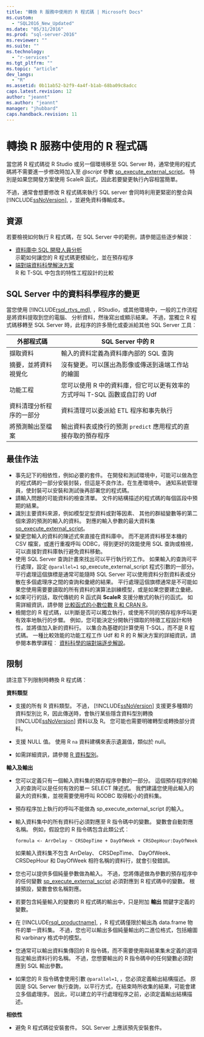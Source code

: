 ```yaml
---
title: "轉換 R 服務中使用的 R 程式碼 | Microsoft Docs"
ms.custom: 
  - "SQL2016_New_Updated"
ms.date: "05/31/2016"
ms.prod: "sql-server-2016"
ms.reviewer: ""
ms.suite: ""
ms.technology: 
  - "r-services"
ms.tgt_pltfrm: ""
ms.topic: "article"
dev_langs: 
  - "R"
ms.assetid: 0b11ab52-b2f9-4a4f-b1ab-68ba09c8adcc
caps.latest.revision: 12
author: "jeannt"
ms.author: "jeannt"
manager: "jhubbard"
caps.handback.revision: 11
---
```

# 轉換 R 服務中使用的 R 程式碼
當您將 R 程式碼從 R Studio 或另一個環境移至 SQL Server 時，通常使用的程式碼將不需要進一步修改時加入至 *@script* 參數 [sp_execute_external_script](../../relational-databases/system-stored-procedures/sp-execute-external-script-transact-sql.md)。 特別是如果您開發方案使用 ScaleR 函式，因此若要變更執行內容相當簡單。    
    
不過，通常會想要修改 R 程式碼來執行 SQL server 會同時利用更緊密的整合與 [!INCLUDE[ssNoVersion](../../includes/ssnoversion-md.md)], ，並避免資料傳輸成本。   
   
   
## 資源  
  
若要檢視如何執行 R 程式碼，在 SQL Server 中的範例，請參閱這些逐步解說︰   
+ [資料庫中 SQL 開發人員分析](../../advanced-analytics/r-services/in-database-advanced-analytics-for-sql-developers-tutorial.md)    
  示範如何讓您的 R 程式碼更模組化，並在預存程序  
+ [端對端資料科學解決方案](../../advanced-analytics/r-services/data-science-end-to-end-walkthrough.md)    
  R 和 T-SQL 中包含的特性工程設計的比較

## SQL Server 中的資料科學程序的變更  
  
當您使用 [!INCLUDE[rsql_rtvs_md](../../includes/rsql-rtvs-md.md)], ，RStudio，或其他環境中，一般的工作流程是將資料提取到您的電腦、 分析資料，然後寫出或顯示結果。 不過，當獨立 R 程式碼移轉至 SQL Server 時，此程序的許多簡化或委派給其他 SQL Server 工具︰

| 外部程式碼 | SQL Server 中的 R |
|-------|-------|
| 擷取資料| 輸入的資料定義為資料庫內部的 SQL 查詢 | 
| 摘要，並將資料視覺化| 沒有變更。可以匯出為影像或傳送到遠端工作站的繪圖|
|功能工程| 您可以使用 R 中的資料庫，但它可以更有效率的方式呼叫 T-SQL 函數或自訂的 Udf|
|資料清理分析程序的一部分| 資料清理可以委派給 ETL 程序和事先執行|
|將預測輸出至檔案| 輸出資料表或換行的預測 `predict` 應用程式的直接存取的預存程序|
  

  
## 最佳作法  
  
+ 事先記下的相依性，例如必要的套件。 在開發和測試環境中，可能可以做為您的程式碼的一部分安裝封裝，但這是不良作法，在生產環境中。 通知系統管理員，使封裝可以安裝和測試後再部署您的程式碼。  
+ 請輸入問題的可能資料的檢查清單。 文件的結構描述的程式碼的每個區段中預期的結果。  
+ 識別主要資料來源，例如模型定型資料或對等因素、 其他的群組變數等的第二個來源的預測的輸入的資料。 對應的輸入參數的最大資料集 [sp_execute_external_script](../../relational-databases/system-stored-procedures/sp-execute-external-script-transact-sql.md)。  
+ 變更您輸入的資料的陳述式來直接在資料庫中。 而不是將資料移至本機的 CSV 檔案，或進行重複呼叫 ODBC，得到更好的效能使用 SQL 查詢或檢視，可以直接對資料庫執行避免資料移動。  
+ 使用 SQL Server 查詢計畫來找出可以平行執行的工作。 如果輸入的查詢可平行處理，設定 `@parallel=1` sp_execute_external_script 程式引數的一部分。 平行處理這個旗標是通常可能隨時 SQL Server 可以使用資料分割資料表或分散在多個處理序之間的查詢和彙總的結果。 
   平行處理這個旗標通常是不可能如果您使用需要要讀取的所有資料的演算法訓練模型，或是如果您要建立彙總。 
+ 如果可行的話，取代傳統的 R 函式與 **ScaleR** 支援分散式的執行的函式。 如需詳細資訊，請參閱 [比較函式的小數位數 R 和 CRAN R](Summary%20of%20rx%20Functions.md)。
+ 檢閱您的 R 程式碼，以判斷是否可以獨立執行，或使用不同的預存程序呼叫更有效率地執行的步驟。 例如，您可能決定分開執行擷取的特徵工程設計和特性，並將值加入新的資料行。 以集合為基礎的計算使用 T-SQL，而不是 R 程式碼。 一種比較效能的功能工程工作 Udf 和 R 的 R 解決方案的詳細資訊，請參閱本教學課程︰ [資料科學的端對端逐步解說](../../advanced-analytics/r-services/data-science-end-to-end-walkthrough.md)。  
  
    
## 限制    
 請注意下列限制時轉換 R 程式碼︰    
   
**資料類型**    
-   支援的所有 R 資料類型。 不過， [!INCLUDE[ssNoVersion](../../includes/ssnoversion-md.md)] 支援更多種類的資料型別比 R，因此傳送時，會執行某些隱含資料型別轉換 [!INCLUDE[ssNoVersion](../../includes/ssnoversion-md.md)] 資料以及 R。 您可能也需要明確轉型或轉換部分資料。    
    
- 支援 NULL 值。 使用 R `na` 資料建構來表示遺漏值，類似於 null。    
    
- 如需詳細資訊，請參閱 [R 資料型別](../../advanced-analytics/r-services/working-with-r-data-types.md)。    
 
 **輸入及輸出**   
+ 您可以定義只有一個輸入資料集的預存程序參數的一部分。 這個預存程序的輸入的查詢可以是任何有效的單一 SELECT 陳述式。 我們建議您使用此輸入的最大的資料集，並視需要使用呼叫 RODBC 取得較小的資料集。 

+ 預存程序加上執行的呼叫不能做為 sp_execute_external_script 的輸入。    
    
+ 輸入資料集中的所有資料行必須對應至 R 指令碼中的變數。 變數會自動對應名稱。 例如，假設您的 R 指令碼包含此類公式︰    
    
    ```    
    formula <- ArrDelay ~ CRSDepTime + DayOfWeek + CRSDepHour:DayOfWeek    
    ```    
    
     如果輸入資料集不包含 ArrDelay、 CRSDepTime、 DayOfWeek、 CRSDepHour 和 DayOfWeek 相符名稱的資料行，就會引發錯誤。    

+ 您也可以提供多個純量參數做為輸入。 不過，您將傳遞做為參數的預存程序中的任何變數 [sp_execute_external_script](../../relational-databases/system-stored-procedures/sp-execute-external-script-transact-sql.md) 必須對應到 R 程式碼中的變數。 根據預設，變數會依名稱對應。
+ 若要包含純量輸入的變數的 R 程式碼的輸出中，只是附加 **輸出** 關鍵字定義的變數。             
+ 在 [!INCLUDE[rsql_productname](../../includes/rsql-productname-md.md)], ，R 程式碼僅限於輸出為 data.frame 物件的單一資料集。 不過，您也可以輸出多個純量輸出的二進位格式，包括繪圖和 varbinary 格式中的模型。    
    
+ 您通常可以輸出資料集傳回的 R 指令碼，而不需要使用與結果集未定義的選項指定輸出資料行的名稱。 不過，您想要輸出的 R 指令碼中的任何變數必須對應到 SQL 輸出參數。
    
+ 如果您的 R 指令碼會使用引數 `@parallel=1`, ，您必須定義輸出結構描述。 原因是 SQL Server 執行查詢，以平行方式，在結束時所收集的結果，可能會建立多個處理序。 因此，可以建立的平行處理程序之前，必須定義輸出結構描述。

 **相依性**
 + 避免 R 程式碼從安裝套件。 SQL Server 上應該預先安裝套件。  
  
  
  

